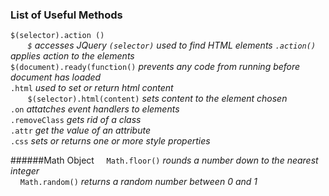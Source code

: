 ### List of Useful Methods

`$(selector).action ()` <br>
&nbsp; &nbsp; &nbsp; &nbsp;*`$` accesses JQuery* 
*`(selector)` used to find HTML elements*
*`.action()` applies action to the elements <br>*
`$(document).ready(function()`
*prevents any code from running before document has loaded <br>*
`.html` *used to set or return html content <br>*
&nbsp; &nbsp; &nbsp; &nbsp;`$(selector).html(content)` *sets content to the element chosen <br>*
`.on` *attatches event handlers to elements <br>*
`.removeClass` *gets rid of a class <br>*
`.attr` *get the value of an attribute <br>*
`.css` *sets or returns one or more style properties*

######Math Object
 &nbsp; &nbsp; `Math.floor()` *rounds a number down to the nearest integer* <br>
 &nbsp; &nbsp; `Math.random()` *returns a random number between 0 and 1*






